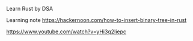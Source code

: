 
Learn Rust by DSA

Learning note
https://hackernoon.com/how-to-insert-binary-tree-in-rust

https://www.youtube.com/watch?v=yHi3q2Iiepc